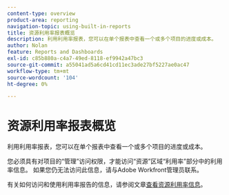 ```yaml
---
content-type: overview
product-area: reporting
navigation-topic: using-built-in-reports
title: 资源利用率报表概览
description: 利用利用率报表，您可以在单个报表中查看一个或多个项目的进度或成本。
author: Nolan
feature: Reports and Dashboards
exl-id: c85b880a-c4a7-49ed-8118-ef9942a47bc3
source-git-commit: a55041ad5a6cd41cd11ec3ade27bf5227ae0ac47
workflow-type: tm+mt
source-wordcount: '104'
ht-degree: 0%

---
```



# 资源利用率报表概览

<!--CONTEXT SENSITIVE HELP - this is linked to the product. It is about a Resource reporting built-in report, so we need to keep it in both areas.-->

利用利用率报表，您可以在单个报表中查看一个或多个项目的进度或成本。

您必须具有对项目的“管理”访问权限，才能访问“资源”区域“利用率”部分中的利用率信息。 如果您仍无法访问此信息，请与Adobe Workfront管理员联系。

有关如何访问和使用利用率报告的信息，请参阅文章[查看资源利用率信息](../../../resource-mgmt/resource-utilization/view-utilization-information.md)。
